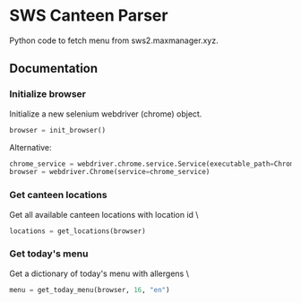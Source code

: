 # SWS Canteen Parser

Python code to fetch menu from sws2.maxmanager.xyz.

## Documentation

### Initialize browser
Initialize a new selenium webdriver (chrome) object.
```python
browser = init_browser()
```

Alternative:
```python
chrome_service = webdriver.chrome.service.Service(executable_path=ChromeDriverManager().install())
browser = webdriver.Chrome(service=chrome_service)
```

### Get canteen locations
Get all available canteen locations with location id \
```python
locations = get_locations(browser)
```

### Get today's menu
Get a dictionary of today's menu with allergens \
```python
menu = get_today_menu(browser, 16, "en")
```
